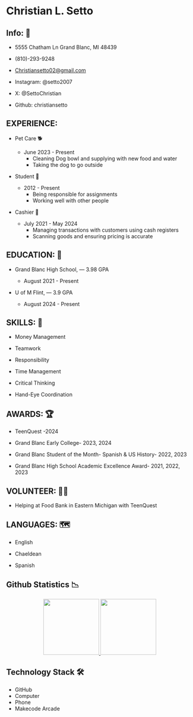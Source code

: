 # Christian L. Setto

## Info: 📱
* 5555 Chatham Ln Grand Blanc, MI 48439

* (810)-293-9248

* Christiansetto02@gmail.com

* Instagram: @setto2007

* X: @SettoChristian

* Github: christiansetto

## EXPERIENCE: 

* Pet Care 🐕
   * June 2023 - Present
       * Cleaning Dog bowl and supplying with new food and water
       * Taking the dog to go outside 

* Student 📖
   * 2012 - Present
      * Being responsible for assignments
      * Working well with other people

* Cashier 💸
  * July 2021 - May 2024
     * Managing transactions with customers using cash registers
     * Scanning goods and ensuring pricing is accurate

## EDUCATION: 🏫
* Grand Blanc High School, — 3.98 GPA

    * August 2021 - Present

* U of M Flint,  — 3.9 GPA

    * August 2024 - Present


## SKILLS: 🧠

* Money Management

* Teamwork

* Responsibility

* Time Management

* Critical Thinking

* Hand-Eye Coordination


## AWARDS: 🏆

* TeenQuest  -2024

* Grand Blanc Early College- 2023, 2024

* Grand Blanc Student of the Month- Spanish & US History- 2022, 2023

* Grand Blanc High School Academic Excellence Award- 2021, 2022, 2023


## VOLUNTEER: 🙋‍♂️

* Helping at Food Bank in Eastern Michigan with TeenQuest


## LANGUAGES: 🗺️

* English

* Chaeldean

* Spanish

## Github Statistics 📉
<p align='center'>
	<a href="https://github-readme-stats.vercel.app/api?username=christiansetto&show_icons=true&count_private=true">
	       <img height=150 src="https://github-readme-stats.vercel.app/api?username=christiansetto&show_icons=true&count_private=true"/>
	   </a>
	   <a href="https://github.com/yourusername/github-readme-stats">
	       <img height=150 src="https://github-readme-stats.vercel.app/api/top-langs/?username=christiansetto&layout=compact"/>
	   </a>
</p>

## Technology Stack 🛠 
* GitHub
* Computer
* Phone
* Makecode Arcade



